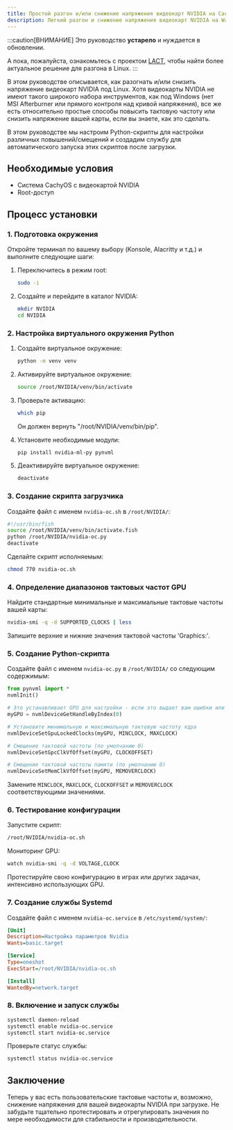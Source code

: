 ```yaml
---
title: Простой разгон и/или снижение напряжения видеокарт NVIDIA на CachyOS
description: Легкий разгон и снижение напряжения видеокарт NVIDIA на Wayland
---
```


:::caution[ВНИМАНИЕ]
Это руководство **устарело** и нуждается в обновлении.

А пока, пожалуйста, ознакомьтесь с проектом [LACT](https://github.com/ilya-zlobintsev/LACT), чтобы найти более актуальное решение для разгона в Linux.
:::

В этом руководстве описывается, как разогнать и/или снизить напряжение видеокарт NVIDIA под Linux. Хотя видеокарты NVIDIA не имеют такого широкого набора инструментов, как под Windows (нет MSI Afterburner или прямого контроля над кривой напряжения), все же есть относительно простые способы повысить тактовую частоту или снизить напряжение вашей карты, если вы знаете, как это сделать.

В этом руководстве мы настроим Python-скрипты для настройки различных повышений/смещений и создадим службу для автоматического запуска этих скриптов после загрузки.

## Необходимые условия

- Система CachyOS с видеокартой NVIDIA
- Root-доступ

## Процесс установки

### 1. Подготовка окружения

Откройте терминал по вашему выбору (Konsole, Alacritty и т.д.) и выполните следующие шаги:

1. Переключитесь в режим root:
   ```sh
   sudo -i
   ```

2. Создайте и перейдите в каталог NVIDIA:
   ```sh
   mkdir NVIDIA
   cd NVIDIA
   ```

### 2. Настройка виртуального окружения Python

1. Создайте виртуальное окружение:
   ```sh
   python -m venv venv
   ```

2. Активируйте виртуальное окружение:
   ```sh
   source /root/NVIDIA/venv/bin/activate
   ```

3. Проверьте активацию:
   ```sh
   which pip
   ```
   Он должен вернуть "/root/NVIDIA/venv/bin/pip".

4. Установите необходимые модули:
   ```sh
   pip install nvidia-ml-py pynvml
   ```

5. Деактивируйте виртуальное окружение:
   ```sh
   deactivate
   ```

### 3. Создание скрипта загрузчика

Создайте файл с именем `nvidia-oc.sh` в `/root/NVIDIA/`:

```bash
#!/usr/bin/fish
source /root/NVIDIA/venv/bin/activate.fish
python /root/NVIDIA/nvidia-oc.py
deactivate
```

Сделайте скрипт исполняемым:
```sh
chmod 770 nvidia-oc.sh
```

### 4. Определение диапазонов тактовых частот GPU

Найдите стандартные минимальные и максимальные тактовые частоты вашей карты:

```sh
nvidia-smi -q -d SUPPORTED_CLOCKS | less
```

Запишите верхние и нижние значения тактовой частоты 'Graphics:'.

### 5. Создание Python-скрипта

Создайте файл с именем `nvidia-oc.py` в `/root/NVIDIA/` со следующим содержимым:

```python
from pynvml import *
nvmlInit()

# Это устанавливает GPU для настройки - если это выдает вам ошибки или у вас несколько GPU, установите значение 1 или попробуйте другие значения.
myGPU = nvmlDeviceGetHandleByIndex(0)

# Установите минимальную и максимальную тактовую частоту ядра
nvmlDeviceSetGpuLockedClocks(myGPU, MINCLOCK, MAXCLOCK)

# Смещение тактовой частоты (по умолчанию 0)
nvmlDeviceSetGpcClkVfOffset(myGPU, CLOCKOFFSET)

# Смещение тактовой частоты памяти (по умолчанию 0)
nvmlDeviceSetMemClkVfOffset(myGPU, MEMOVERCLOCK)
```

Замените `MINCLOCK`, `MAXCLOCK`, `CLOCKOFFSET` и `MEMOVERCLOCK` соответствующими значениями.

### 6. Тестирование конфигурации

Запустите скрипт:
```sh
/root/NVIDIA/nvidia-oc.sh
```

Мониторинг GPU:
```sh
watch nvidia-smi -q -d VOLTAGE,CLOCK
```

Протестируйте свою конфигурацию в играх или других задачах, интенсивно использующих GPU.

### 7. Создание службы Systemd

Создайте файл с именем `nvidia-oc.service` в `/etc/systemd/system/`:

```ini
[Unit]
Description=Настройка параметров Nvidia
Wants=basic.target

[Service]
Type=oneshot
ExecStart=/root/NVIDIA/nvidia-oc.sh

[Install]
WantedBy=network.target
```

### 8. Включение и запуск службы

```sh
systemctl daemon-reload
systemctl enable nvidia-oc.service
systemctl start nvidia-oc.service
```

Проверьте статус службы:
```sh
systemctl status nvidia-oc.service
```

## Заключение

Теперь у вас есть пользовательские тактовые частоты и, возможно, снижение напряжения для вашей видеокарты NVIDIA при загрузке. Не забудьте тщательно протестировать и отрегулировать значения по мере необходимости для стабильности и производительности.
